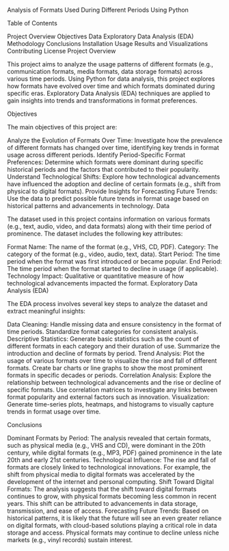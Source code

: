 Analysis of Formats Used During Different Periods Using Python

Table of Contents

Project Overview
Objectives
Data
Exploratory Data Analysis (EDA)
Methodology
Conclusions
Installation
Usage
Results and Visualizations
Contributing
License
Project Overview

This project aims to analyze the usage patterns of different formats (e.g., communication formats, media formats, data storage formats) across various time periods. Using Python for data analysis, this project explores how formats have evolved over time and which formats dominated during specific eras. Exploratory Data Analysis (EDA) techniques are applied to gain insights into trends and transformations in format preferences.

Objectives

The main objectives of this project are:

Analyze the Evolution of Formats Over Time: Investigate how the prevalence of different formats has changed over time, identifying key trends in format usage across different periods.
Identify Period-Specific Format Preferences: Determine which formats were dominant during specific historical periods and the factors that contributed to their popularity.
Understand Technological Shifts: Explore how technological advancements have influenced the adoption and decline of certain formats (e.g., shift from physical to digital formats).
Provide Insights for Forecasting Future Trends: Use the data to predict possible future trends in format usage based on historical patterns and advancements in technology.
Data

The dataset used in this project contains information on various formats (e.g., text, audio, video, and data formats) along with their time period of prominence. The dataset includes the following key attributes:

Format Name: The name of the format (e.g., VHS, CD, PDF).
Category: The category of the format (e.g., video, audio, text, data).
Start Period: The time period when the format was first introduced or became popular.
End Period: The time period when the format started to decline in usage (if applicable).
Technology Impact: Qualitative or quantitative measure of how technological advancements impacted the format.
Exploratory Data Analysis (EDA)

The EDA process involves several key steps to analyze the dataset and extract meaningful insights:

Data Cleaning:
Handle missing data and ensure consistency in the format of time periods.
Standardize format categories for consistent analysis.
Descriptive Statistics:
Generate basic statistics such as the count of different formats in each category and their duration of use.
Summarize the introduction and decline of formats by period.
Trend Analysis:
Plot the usage of various formats over time to visualize the rise and fall of different formats.
Create bar charts or line graphs to show the most prominent formats in specific decades or periods.
Correlation Analysis:
Explore the relationship between technological advancements and the rise or decline of specific formats.
Use correlation matrices to investigate any links between format popularity and external factors such as innovation.
Visualization:
Generate time-series plots, heatmaps, and histograms to visually capture trends in format usage over time.

Conclusions

Dominant Formats by Period: The analysis revealed that certain formats, such as physical media (e.g., VHS and CD), were dominant in the 20th century, while digital formats (e.g., MP3, PDF) gained prominence in the late 20th and early 21st centuries.
Technological Influence: The rise and fall of formats are closely linked to technological innovations. For example, the shift from physical media to digital formats was accelerated by the development of the internet and personal computing.
Shift Toward Digital Formats: The analysis suggests that the shift toward digital formats continues to grow, with physical formats becoming less common in recent years. This shift can be attributed to advancements in data storage, transmission, and ease of access.
Forecasting Future Trends: Based on historical patterns, it is likely that the future will see an even greater reliance on digital formats, with cloud-based solutions playing a critical role in data storage and access. Physical formats may continue to decline unless niche markets (e.g., vinyl records) sustain interest.

